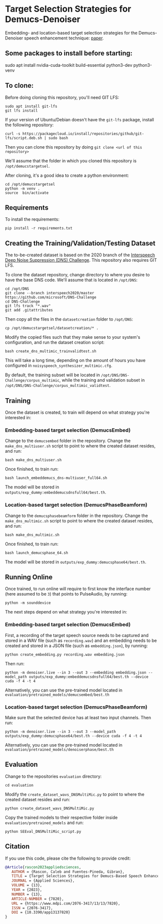# Target Selection Strategies for Demucs-Denoiser
Embedding- and location-based target selection strategies for the Demucs-Denoiser speech enhancement technique: [paper](https://www.mdpi.com/2076-3417/13/13/7820).

## Some packages to install before starting:

sudo apt install nvidia-cuda-toolkit build-essential python3-dev python3-venv

## To clone:

Before doing cloning this repository, you'll need GIT LFS:

    sudo apt install git-lfs
    git lfs install

If your version of Ubuntu/Debian doesn't have the `git-lfs` package, install the following repository:

    curl -s https://packagecloud.io/install/repositories/github/git-lfs/script.deb.sh | sudo bash

Then you can clone this repository by doing `git clone <url of this repository>`

We'll assume that the folder in which you cloned this repository is `/opt/demucstargetsel`.

After cloning, it's a good idea to create a python environment:

    cd /opt/demucstargetsel
    python -m venv .
    source  bin/activate

## Requirements

To install the requirements:

    pip install -r requirements.txt

## Creating the Training/Validation/Testing Dataset

The to-be-created dataset is based on the 2020 branch of the [Interspeech Deep Noise Suppression (DNS) Challenge](https://github.com/microsoft/DNS-Challenge). This repository also requires GIT LFS.

To clone the dataset repository, change directory to where you desire to have the base DNS code. We'll assume that is located in `/opt/DNS`:

    cd /opt/DNS
    git clone --branch interspeech2020/master https://github.com/microsoft/DNS-Challenge
    cd DNS-Challenge
    git lfs track "*.wav"
    git add .gitattributes

Then copy all the files in the `datasetcreation` folder to `/opt/DNS`:

    cp /opt/demucstargetsel/datasetcreation/* .

Modify the copied files such that they make sense to your system's configuration, and run the dataset creation script:

    bash create_dns_multimic_trainvalidtest.sh

This will take a long time, depending on the amount of hours you have configured in `noisyspeech_synthesizer_multimic.cfg`.

By default, the training subset will be located in `/opt/DNS/DNS-Challenge/corpus_multimic`, while the training and validation subset in `/opt/DNS/DNS-Challenge/corpus_multimic_validtest`.

## Training

Once the dataset is created, to train will depend on what strategy you're interested in:

### Embedding-based target selection (DemucsEmbed)

Change to the `demucsembed` folder in the repository. Change the `make_dns_multiuser.sh` script to point to where the created dataset resides, and run:

    bash make_dns_multiuser.sh

Once finished, to train run:

    bash launch_embeddemucs_dns-multiuser_full64.sh

The model will be stored in `outputs/exp_dummy:embeddemucsdnsfull64/best.th`.

### Location-based target selection (DemucsPhaseBeamform)

Change to the `demucsphasebeamform` folder in the repository. Change the `make_dns_multimic.sh` script to point to where the created dataset resides, and run:

    bash make_dns_multimic.sh

Once finished, to train run:

    bash launch_demucsphase_64.sh

The model will be stored in `outputs/exp_dummy:demucsphase64/best.th`.

## Running Online

Once trained, to run online will require to first know the interface number (here assumed to be `3`) that points to PulseAudio, by running:

    python -m sounddevice

The next steps depend on what strategy you're interested in:

### Embedding-based target selection (DemucsEmbed)

First, a recording of the target speech source needs to be captured and stored in a WAV file (such as `recording.wav`) and an embedding needs to be created and stored in a JSON file (such as `embedding.json`), by running:

    python create_embedding.py recording.wav embedding.json

Then run:

    python -m denoiser.live --in 3 --out 3 --embedding embedding.json --model_path outputs/exp_dummy:embeddemucsdnsfull64/best.th --device cuda -f 4 -t 4

Alternatively, you can use the pre-trained model located in `evaluation/pretrained_models/demucsembed/best.th`

### Location-based target selection (DemucsPhaseBeamform)

Make sure that the selected device has at least two input channels. Then run:

    python -m denoiser.live --in 3 --out 3 --model_path outputs/exp_dummy:demucsphase64/best.th --device cuda -f 4 -t 4

Alternatively, you can use the pre-trained model located in `evaluation/pretrained_models/denoiserphase/best.th`


## Evaluation

Change to the repositories `evaluation` directory:

    cd evaluation

Modify the `create_dataset_wavs_DNSMultiMic.py` to point to where the created dataset resides and run:

    python create_dataset_wavs_DNSMultiMic.py

Copy the trained models to their respective folder inside `evaluation/pretrained_models` and run:

    python SEEval_DNSMultiMic_script.py

## Citation

If you use this code, please cite the following to provide credit:

```BibTex
@Article{rascon2023appliedsciences,
   AUTHOR = {Rascon, Caleb and Fuentes-Pineda, Gibran},
   TITLE = {Target Selection Strategies for Demucs-Based Speech Enhancement},
   JOURNAL = {Applied Sciences},
   VOLUME = {13},
   YEAR = {2023},
   NUMBER = {13},
   ARTICLE-NUMBER = {7820},
   URL = {https://www.mdpi.com/2076-3417/13/13/7820},
   ISSN = {2076-3417},
   DOI = {10.3390/app13137820}
}
```
